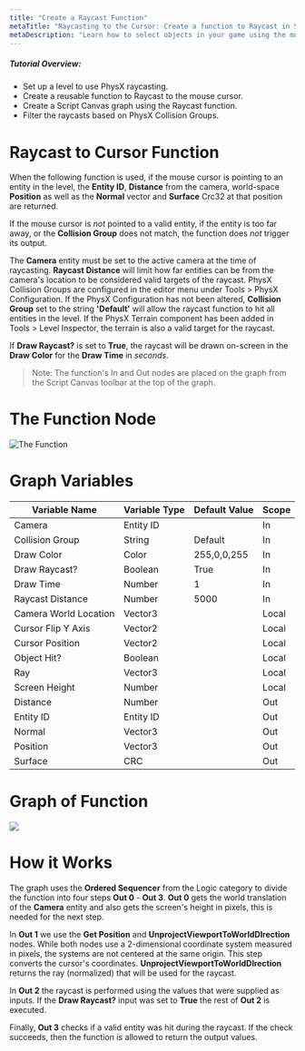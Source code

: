 ```yaml
---
title: "Create a Raycast Function"
metaTitle: "Raycasting to the Cursor: Create a function to Raycast in Script Canvas"
metaDescription: "Learn how to select objects in your game using the mouse cursor.  Filter the objects with Collision Groups"
---
```


##### Tutorial Overview:
-  Set up a level to use PhysX raycasting.
-  Create a reusable function to Raycast to the mouse cursor.
-  Create a Script Canvas graph using the Raycast function.
-  Filter the raycasts based on PhysX Collision Groups.

# Raycast to Cursor Function

When the following function is used, if the mouse cursor is pointing to an entity in the level, the **Entity ID**, **Distance** from the camera, world-space **Position** as well as the **Normal** vector and **Surface** Crc32 at that position are returned.

If the mouse cursor is *not* pointed to a valid entity, if the entity is too far away, or the **Collision Group** does not match, the function does *not* trigger its output.

The **Camera** entity must be set to the active camera at the time of raycasting.  **Raycast Distance** will limit how far entities can be from the camera's location to be considered valid targets of the raycast.  PhysX Collision Groups are configured in the editor menu under Tools > PhysX Configuration.  If the PhysX Configuration has not been altered, **Collision Group** set to the string **'Default'** will allow the raycast function to hit all entities in the level. If the PhysX Terrain component has been added in Tools > Level Inspector, the terrain is also a valid target for the raycast.

If **Draw Raycast?** is set to **True**, the raycast will be drawn on-screen in the **Draw Color** for the **Draw Time** in *seconds*.

>Note: The function's In and Out nodes are placed on the graph from the Script Canvas toolbar at the top of the graph.

# The Function Node

![The Function](../images/02/rc-04.png "The Function")

# Graph Variables

|Variable Name|Variable Type|Default Value|Scope|
|-------------|-------------|-------------|-----|
|Camera|Entity ID||In|
|Collision Group|String|Default|In|
|Draw Color|Color|255,0,0,255|In|
|Draw Raycast?|Boolean|True|In|
|Draw Time|Number|1|In|
|Raycast Distance|Number|5000|In|
|Camera World Location|Vector3||Local|
|Cursor Flip Y Axis|Vector2||Local|
|Cursor Position|Vector2||Local|
|Object Hit?|Boolean||Local|
|Ray|Vector3||Local|
|Screen Height|Number||Local|
|Distance|Number||Out|
|Entity ID|Entity ID||Out|
|Normal|Vector3||Out|
|Position|Vector3||Out|
|Surface|CRC||Out|

# Graph of Function

<a href="../images/02/rc-02.png">
  <img align="center" src="../images/02/rc-02.png"/>
</a>

# How it Works

The graph uses the **Ordered Sequencer** from the Logic category to divide the function into four steps **Out 0** - **Out 3**.  **Out 0** gets the world translation of the **Camera** entity and also gets the screen's height in pixels, this is needed for the next step.

In **Out 1** we use the **Get Position** and **UnprojectViewportToWorldDIrection** nodes.  While both nodes use a 2-dimensional coordinate system measured in pixels, the systems are not centered at the same origin.  This step converts the cursor's coordinates.  **UnprojectViewportToWorldDIrection** returns the ray (normalized) that will be used for the raycast.

In **Out 2** the raycast is performed using the values that were supplied as inputs.  If the **Draw Raycast?** input was set to **True** the rest of **Out 2** is executed.

Finally, **Out 3** checks if a valid entity was hit during the raycast.  If the check succeeds, then the function is allowed to return the output values.
